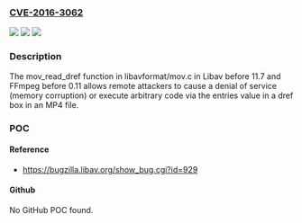 ### [CVE-2016-3062](https://cve.mitre.org/cgi-bin/cvename.cgi?name=CVE-2016-3062)
![](https://img.shields.io/static/v1?label=Product&message=n%2Fa&color=blue)
![](https://img.shields.io/static/v1?label=Version&message=n%2Fa&color=blue)
![](https://img.shields.io/static/v1?label=Vulnerability&message=n%2Fa&color=brighgreen)

### Description

The mov_read_dref function in libavformat/mov.c in Libav before 11.7 and FFmpeg before 0.11 allows remote attackers to cause a denial of service (memory corruption) or execute arbitrary code via the entries value in a dref box in an MP4 file.

### POC

#### Reference
- https://bugzilla.libav.org/show_bug.cgi?id=929

#### Github
No GitHub POC found.

